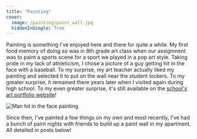 ```yaml
---
title: "Painting"
cover:
  image: /painting/paint_wall.jpg
  hiddenInSingle: True
---
```


Painting is something I've enjoyed here and there for quite a while. My first fond memory of doing so was in 8th grade art class when our assignment was to paint a sports scene for a sport we played in a pop art style. Taking pride in my lack of athleticism, I chose a picture of a guy getting hit in the face with a baseball. To my surprise, my art teacher actually liked my painting and selected it to put on the wall near the student lockers. To my greater surprise, it remained there years later when I visited again during high school. To my even greater surprise, it's still available on the [school's art portfolio website](https://www.artsonia.com/museum/art.asp?id=13942099)!

![Man hit in the face painting](/painting/ball.jpg)

Since then, I've painted a few things on my own and most recently, I've had a bunch of paint nights with friends to build up a paint wall in my apartment. All detailed in posts below!
